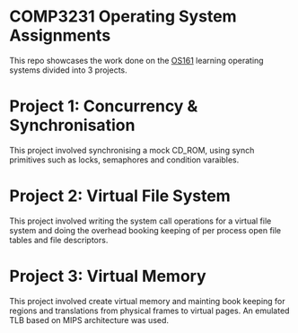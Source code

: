 # COMP3231 Operating System Assignments

This repo showcases the work done on the [OS161](http://www.os161.org/) learning operating systems divided into 3 projects. 
 
# Project 1: Concurrency & Synchronisation 

This project involved synchronising a mock CD_ROM, using synch primitives such as locks, semaphores
and condition varaibles.

# Project 2: Virtual File System

This project involved writing the system call operations for a virtual file system and doing the overhead
booking keeping of per process open file tables and file descriptors. 

# Project 3: Virtual Memory

This project involved create virtual memory and mainting book keeping for regions and translations from 
physical frames to virtual pages. An emulated TLB based on MIPS architecture was used.

